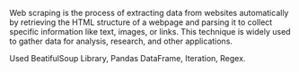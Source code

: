 Web scraping is the process of extracting data from websites automatically by retrieving the HTML structure of a webpage and parsing it to collect specific information like text, images, or links. This technique is widely used to gather data for analysis, research, and other applications.

Used BeatifulSoup Library, Pandas DataFrame, Iteration, Regex.
